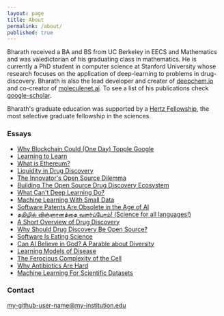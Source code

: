 ```yaml
---
layout: page
title: About
permalink: /about/
published: true
---
```


Bharath received a BA and BS from UC Berkeley in EECS and Mathematics and was valedictorian of his graduating class in mathematics. He is currently a PhD student in computer science at Stanford University whose research focuses on the application of deep-learning to problems in drug-discovery. Bharath is also the lead developer and creater of [deepchem.io](https://deepchem.io) and co-creator of [moleculenet.ai](https://moleculenet.ai). To see a list of his publications check [google-scholar](https://scholar.google.com/citations?user=LOdVDNYAAAAJ&hl=en&oi=ao).

Bharath's graduate education was supported by a [Hertz Fellowship](http://hertzfoundation.org/default.aspx), the most selective graduate fellowship in the sciences.

### Essays
- [Why Blockchain Could (One Day) Topple Google](http://rbharath.github.io/why-blockchain-could-one-day-topple-google/)
- [Learning to Learn](http://rbharath.github.io/learning-to-learn/)
- [What is Ethereum?](http://rbharath.github.io/what-is-ethereum/)
- [Liquidity in Drug Discovery](http://rbharath.github.io/liquidity-in-drug-discovery/)
- [The Innovator's Open Source Dilemma](http://rbharath.github.io/the-innovators-open-source-dilemma/)
- [Building The Open Source Drug Discovery Ecosystem](http://rbharath.github.io/building-the-open-drug-ecosystem/)
- [What Can't Deep Learning Do?](http://rbharath.github.io/what-cant-deep-learning-do/)
- [Machine Learning With Small Data](http://rbharath.github.io/machine-learning-with-small-data/)
- [Software Patents Are Obsolete in the Age of AI](http://rbharath.github.io/software-patents-are-obsolete-in-the-age-of-ai/)
- [தமிழில் விஞ்ஞானத்தை வளர்ப்போம்! (Science for all languages!)](http://rbharath.github.io/science-for-all-languages/)
- [A Short Overview of Drug Discovery](http://rbharath.github.io/a-short-overview-of-drug-discovery/)
- [Why Should Drug Discovery Be Open Source?](http://rbharath.github.io/why-should-drug-discovery-be-open-source/)
- [Software Is Eating Science](http://rbharath.github.io/software-is-eating-science/)
- [Can AI Believe in God? A Parable about Diversity](http://rbharath.github.io/can-AI-believe-in-god-a-parable-about-diversity/)
- [Learning Models of Disease](http://rbharath.github.io/learning-models-of-disease/)
- [The Ferocious Complexity of the Cell](http://rbharath.github.io/the-ferocious-complexity-of-the-cell/)
- [Why Antibiotics Are Hard](http://rbharath.github.io/why-antibiotics-are-hard/)
- [Machine Learning For Scientific Datasets](http://rbharath.github.io/machine-learning-for-scientific-datasets/)

### Contact

my-github-user-name@my-institution.edu
